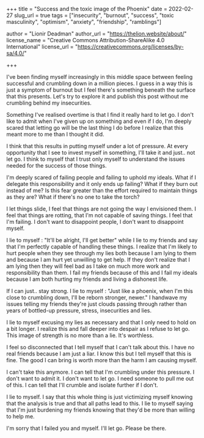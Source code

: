 +++
title = "Success and the toxic image of the Phoenix"
date = 2022-02-27
slug_url = true
tags = ["insecurity", "burnout", "success", "toxic masculinity", "optimism", "anxiety", "friendship", "ramblings"]

author = "Lionir Deadman"
author_url = "https://thelion.website/about/"
license_name = "Creative Commons Attribution-ShareAlike 4.0 International"
license_url = "https://creativecommons.org/licenses/by-sa/4.0/"

+++

I've been finding myself increasingly in this middle space between feeling
successful and crumbling down in a million pieces. I guess in a way this is just
a symptom of burnout but I feel there's something beneath the surface that this 
presents. Let's try to explore it and publish this post without me crumbling 
behind my insecurities.

<!--more-->

Something I've realised overtime is that I find it really hard to let go. I
don't like to admit when I've given up on something and even if I do, I'm
deeply scared that letting go will be the last thing I do before I realize
that this meant more to me than I thought it did.

I think that this results in putting myself under a lot of pressure. At every
opportunity that I see to invest myself in something, I'll take it and just..
not let go. I think to myself that I trust only myself to understand the issues
needed for the success of those things.

I'm deeply scared of failing people and failing to uphold my ideals. 
What if I delegate this responsibility and it only ends up failing?
What if they burn out instead of me? Is this fear greater than the effort 
required to maintain things as they are? What if there's no one to take the torch?

I let things slide, I feel that things are not going the way I envisioned them.
I feel that things are rotting, that I'm not capable of saving things. I feel
that I'm failing. I don't want to disappoint people, I don't want to disappoint
myself.

I lie to myself : "It'll be alright, I'll get better" while I lie to my friends
and say that I'm perfectly capable of handling these things. I realize that I'm
likely to hurt people when they see through my lies both because I am lying to 
them and because I am hurt yet unwilling to get help. If they don't realize that
I am lying then they will feel bad as I take on much more work and responsibility
than them. I fail my friends because of this and I fail my ideals because I am 
both hurting my friends and living a dishonest life.

If I can just.. stay strong. I lie to myself : "Just like a phoenix, when I'm
this close to crumbling down, I'll be reborn stronger, newer." I handwave my 
issues telling my friends they're just clouds passing through rather than years 
of bottled-up pressure, stress, insecurities and lies.

I lie to myself excusing my lies as necessary and that I only need to hold on a
bit longer. I realize this and fall deeper into despair as I refuse to let go.
This image of strength is no more than a lie. It's worthless.

I feel so disconnected that I tell myself that I can't talk about this. I have
no real friends because I am just a liar. I know this but I tell myself that
this is fine. The good I can bring is worth more than the harm I am causing
myself.

I can't take this anymore. I can tell that I'm crumbling under this pressure.
I don't want to admit it. I don't want to let go. I need someone to pull me out of this.
I can tell that I'll crumble and isolate further if I don't.

I lie to myself. I say that this whole thing is just victimizing myself knowing that
the analysis is true and that all paths lead to this. I lie to myself saying that I'm
just burdening my friends knowing that they'd be more than willing to help me.

I'm sorry that I failed you and myself. I'll let go. Please be there.
